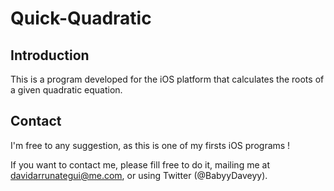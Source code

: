 Quick-Quadratic
=============

Introduction
-------------
This is a program developed for the iOS platform that calculates the roots of a given quadratic equation.

Contact
-------------
I'm free to any suggestion, as this is one of my firsts iOS programs !

If you want to contact me, please fill free to do it, mailing me  at davidarrunategui@me.com, or using Twitter (@BabyyDaveyy).
